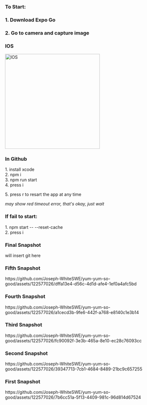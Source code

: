  <h3>To Start:</h3>
 <h3> 1. Download Expo Go</h3>
 <h3> 2. Go to camera and capture image</h3>
 
 <h3>IOS</h3>
 <img width="312" alt="IOS" src="https://github.com/Joseph-WhiteSWE/yum-yum-so-good/assets/122577026/540a3288-b4ab-49b3-90e4-26bacac25524">

<h3>In Github </h3>
 
 <div>1. install xcode</div> 
 <div>2. npm i</div> 
 <div>3. npm run start</div>
 <div>4. press i </div>
 <p>5. press r to resart the app at any time</p>

<em>may show red timeout error, that's okay, just wait</em>

 <h3>If fail to start:</h3>
 <div>1. npm start -- --reset-cache</div>
 <div>2. press i</div>
  
  
 <h3>Final Snapshot</h3>
<p>will insert git here</p>
 
 <h3>Fifth Snapshot</h3>
 https://github.com/Joseph-WhiteSWE/yum-yum-so-good/assets/122577026/dffa13e4-d56c-4d1d-afe4-1ef0a4afc5bd
 
 <h3>Fourth Snapshot</h3>
 https://github.com/Joseph-WhiteSWE/yum-yum-so-good/assets/122577026/a1cecd3b-9fe6-442f-a768-e8140c1e3b14

 <h3>Third Snapshot</h3>
 https://github.com/Joseph-WhiteSWE/yum-yum-so-good/assets/122577026/fc90092f-3e3b-465a-8e10-ec28c76093cc

 <h3>Second Snapshot</h3>
 https://github.com/Joseph-WhiteSWE/yum-yum-so-good/assets/122577026/39347713-7cb1-4684-8489-21bc9c657255

 <h3>First Snapshot</h3>
 https://github.com/Joseph-WhiteSWE/yum-yum-so-good/assets/122577026/7b6cc51a-5f13-4409-981c-96d814d67524
